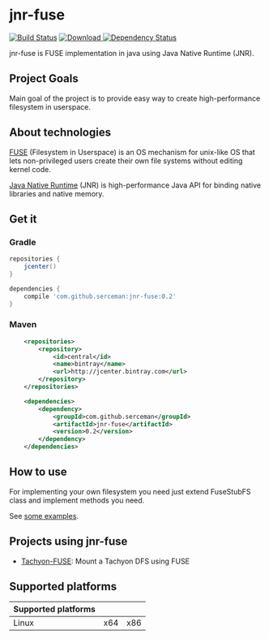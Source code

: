 jnr-fuse
==
[![Build Status](https://travis-ci.org/SerCeMan/jnr-fuse.svg?branch=master)](https://travis-ci.org/SerCeMan/jnr-fuse)  [ ![Download](https://api.bintray.com/packages/serce/maven/jnr-fuse/images/download.svg) ](https://bintray.com/serce/maven/jnr-fuse/_latestVersion)  [![Dependency Status](https://www.versioneye.com/user/projects/55798fad666636001e000005/badge.svg?style=flat)](https://www.versioneye.com/user/projects/55798fad666636001e000005)

jnr-fuse is FUSE implementation in java using Java Native Runtime (JNR). 

## Project Goals
Main goal of the project is to provide easy way to create high-performance filesystem in userspace.

## About technologies
[FUSE](http://fuse.sourceforge.net/) (Filesystem in Userspace)  is an OS mechanism for unix-like OS that lets non-privileged users create their own file systems without editing kernel code. 

[Java Native Runtime](https://github.com/jnr/jnr-ffi) (JNR) is high-performance Java API for binding native libraries and native memory.

## Get it
### Gradle
```groovy
repositories {
    jcenter()
}

dependencies {
    compile 'com.github.serceman:jnr-fuse:0.2'
}
````
### Maven
```xml
    <repositories>
        <repository>
            <id>central</id>
            <name>bintray</name>
            <url>http://jcenter.bintray.com</url>
        </repository>
    </repositories>

    <dependencies>
        <dependency>
            <groupId>com.github.serceman</groupId>
            <artifactId>jnr-fuse</artifactId>
            <version>0.2</version>
        </dependency>
    </dependencies>
```

## How to use
For implementing your own filesystem you need just extend FuseStubFS class and implement methods you need. 

See [some examples](https://github.com/SerCeMan/jnr-fuse/tree/master/src/main/java/ru/serce/jnrfuse/examples).

## Projects using jnr-fuse
* [Tachyon-FUSE](https://github.com/ibm-research-ireland/tachyon-fuse): Mount a Tachyon DFS using FUSE

## Supported platforms
| Supported platforms |     |      |
|---------------------|-----|------|
| Linux               | x64 | x86  |

